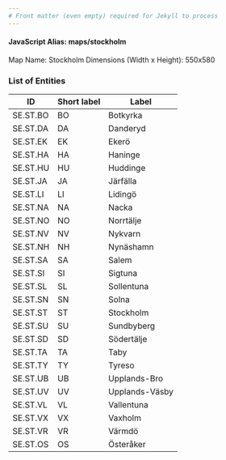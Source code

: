 ```yaml
---
# Front matter (even empty) required for Jekyll to process
---
```


#### JavaScript Alias: maps/stockholm

Map Name: Stockholm
Dimensions (Width x Height): 550x580





### List of Entities

ID | Short label | Label
---|---|---|
SE.ST.BO|BO|Botkyrka
SE.ST.DA|DA|Danderyd
SE.ST.EK|EK|Ekerö
SE.ST.HA|HA|Haninge
SE.ST.HU|HU|Huddinge
SE.ST.JA|JA|Järfälla
SE.ST.LI|LI|Lidingö
SE.ST.NA|NA|Nacka
SE.ST.NO|NO|Norrtälje
SE.ST.NV|NV|Nykvarn
SE.ST.NH|NH|Nynäshamn
SE.ST.SA|SA|Salem
SE.ST.SI|SI|Sigtuna
SE.ST.SL|SL|Sollentuna
SE.ST.SN|SN|Solna
SE.ST.ST|ST|Stockholm
SE.ST.SU|SU|Sundbyberg
SE.ST.SD|SD|Södertälje
SE.ST.TA|TA|Taby
SE.ST.TY|TY|Tyreso
SE.ST.UB|UB|Upplands-Bro
SE.ST.UV|UV|Upplands-Väsby
SE.ST.VL|VL|Vallentuna
SE.ST.VX|VX|Vaxholm
SE.ST.VR|VR|Värmdö
SE.ST.OS|OS|Österåker

